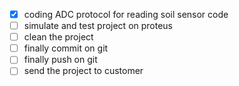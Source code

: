 * [x] coding ADC protocol for reading soil sensor code
* [ ] simulate and test project on proteus
* [ ] clean the project
* [ ] finally commit on git
* [ ] finally push on git
* [ ] send the project to customer
